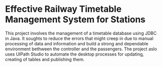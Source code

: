 # Effective Railway Timetable Management System for Stations
This project involves the management of a timetable database using JDBC in Java. It soughts to reduce the errors that might creep in due to manual processing of data and information and build a strong and dependable environment bethween the controller and the passengers. The project aslo uses UIPath Studio to automate the desktop processes for updating, creating of tables and publishing them.  

